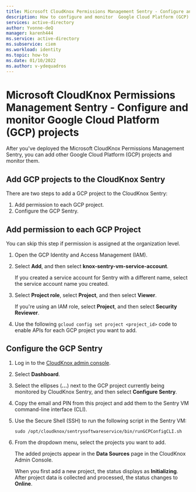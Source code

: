 ```yaml
---
title: Microsoft CloudKnox Permissions Management Sentry - Configure and monitor Google Cloud Platform (GCP) projects
description: How to configure and monitor  Google Cloud Platform (GCP) projects to CloudKnox after deploying the Microsoft CloudKnox Permissions Management Sentry.
services: active-directory
author: Yvonne-deQ
manager: karenh444
ms.service: active-directory
ms.subservice: ciem
ms.workload: identity
ms.topic: how-to
ms.date: 01/10/2022
ms.author: v-ydequadros
---
```


# Microsoft CloudKnox Permissions Management Sentry - Configure and monitor Google Cloud Platform (GCP) projects

After you've deployed the Microsoft CloudKnox Permissions Management Sentry, you can add other Google Cloud Platform (GCP) projects and monitor them.

## Add GCP projects to the CloudKnox Sentry

There are two steps to add a GCP project to the CloudKnox Sentry:

1. Add permission to each GCP project.
2. Configure the GCP Sentry.  

## Add permission to each GCP Project 

You can skip this step if permission is assigned at the organization level.

1. Open the GCP Identity and Access Management (IAM).
2. Select **Add**, and then select **knox-sentry-vm-service-account**. 

   If you created a service account for Sentry with a different name, select the service account name you created.
3. Select **Project role**, select **Project**, and then select **Viewer**.

   If you're using an IAM role, select **Project**, and then select **Security Reviewer**.

4. Use the following `gcloud config set project <project_id>` code to enable APIs for each GCP project you want to add.
 
<!--- Check code with developer.
     ```
    {
            gcloud config set project <project_id> 
            gcloud services enable admin.googleapis.com 
            gcloud services enable cloudresourcemanager.googleapis.com 
            gcloud services enable cloudapis.googleapis.com 
            gcloud services enable compute.googleapis.com 
            gcloud services enable iam.googleapis.com 
            gcloud services enable logging.googleapis.com 
            gcloud services enable stackdriver.googleapis.com 
            gcloud services enable storage-api.googleapis.com 
            gcloud services enable storage-component.googleapis.com 
            gcloud services enable dataproc.googleapis.com 
            gcloud services enable pubsub.googleapis.com 
            gcloud services enable container.googleapis.com 
            gcloud services enable datastore.googleapis.com 
            gcloud services enable spanner.googleapis.com 
            gcloud services enable sql-component.googleapis.com 
            gcloud services enable sqladmin.googleapis.com 
            gcloud services enable bigtable.googleapis.com 
            gcloud services enable bigtableadmin.googleapis.com 
            gcloud services enable appengine.googleapis.com 
            gcloud services enable bigquery-json.googleapis.com 
            gcloud services enable cloudbuild.googleapis.com 
            gcloud services enable clouddebugger.googleapis.com 
            gcloud services enable cloudtrace.googleapis.com 
            gcloud services enable containerregistry.googleapis.com 
            gcloud services enable deploymentmanager.googleapis.com 
            gcloud services enable ml.googleapis.com 
            gcloud services enable monitoring.googleapis.com 
            gcloud services enable oslogin.googleapis.com 
            gcloud services enable replicapool.googleapis.com 
            gcloud services enable replicapoolupdater.googleapis.com 
            gcloud services enable resourceviews.googleapis.com 
            gcloud services enable servicemanagement.googleapis.com 

    }
    ```
--->

## Configure the GCP Sentry

1. Log in to the [CloudKnox admin console](https://app.cloudknox.io/data-sources/data-collectors).
2. Select **Dashboard**.
3. Select the ellipses (**...**) next to the GCP project currently being monitored by CloudKnox Sentry, and then select **Configure Sentry**.
4. Copy the email and PIN from this project and add them to the Sentry VM command-line interface (CLI).
5. Use the Secure Shell (SSH) to run the following script in the Sentry VM:

    `sudo /opt/cloudknox/sentrysoftwareservice/bin/runGCPConfigCLI.sh`

7. From the dropdown menu, select the projects you want to add.

    The added projects appear in the **Data Sources** page in the CloudKnox Admin Console.

    When you first add a new project, the status displays as **Initializing**. After project data is collected and processed, the status changes to **Online**.

<!---Next steps--->


